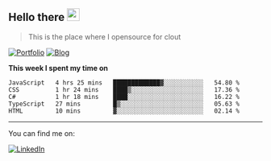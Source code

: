 <h2>Hello there <img src="https://camo.githubusercontent.com/2019d90b5d6b109833b6e130852e36fce013bb14/68747470733a2f2f63756c746f667468657061727479706172726f742e636f6d2f706172726f74732f68642f6c6170746f705f706172726f742e676966" width="25px"></h2>

>This is the place where I opensource for clout

[![Portfolio](https://img.shields.io/badge/web-portfolio-black)](https://izqalan.github.io/?utm_source=github&utm_medium=social&utm_campaign=portfolio)
[![Blog](https://img.shields.io/badge/dev-blog-15AC59)](https://blog.izqalan.dev/)

**This week I spent my time on**
<!--START_SECTION:waka-->
```text
JavaScript   4 hrs 25 mins   █████████████▓░░░░░░░░░░░   54.80 % 
CSS          1 hr 24 mins    ████▒░░░░░░░░░░░░░░░░░░░░   17.36 % 
C#           1 hr 18 mins    ████░░░░░░░░░░░░░░░░░░░░░   16.22 % 
TypeScript   27 mins         █▒░░░░░░░░░░░░░░░░░░░░░░░   05.63 % 
HTML         10 mins         ▓░░░░░░░░░░░░░░░░░░░░░░░░   02.14 % 
```
<!--END_SECTION:waka-->
___

You can find me on:

[![LinkedIn](https://img.omvr.io/linkedin.svg)](https://www.linkedin.com/in/izqalan/)
